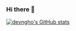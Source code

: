 ### Hi there 👋

[![devngho's GitHub stats](https://github-readme-stats.vercel.app/api?username=devngho)](https://github.com/anuraghazra/github-readme-stats)
